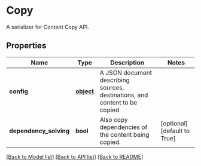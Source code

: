 # Copy

A serializer for Content Copy API.
## Properties
Name | Type | Description | Notes
------------ | ------------- | ------------- | -------------
**config** | [**object**](.md) | A JSON document describing sources, destinations, and content to be copied | 
**dependency_solving** | **bool** | Also copy dependencies of the content being copied. | [optional] [default to True]

[[Back to Model list]](../README.md#documentation-for-models) [[Back to API list]](../README.md#documentation-for-api-endpoints) [[Back to README]](../README.md)


